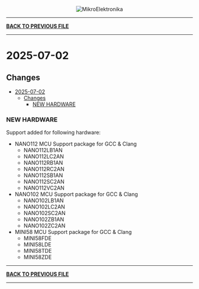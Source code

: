 <p align="center">
  <img src="http://www.mikroe.com/img/designs/beta/logo_small.png?raw=true" alt="MikroElektronika"/>
</p>

---

**[BACK TO PREVIOUS FILE](../changelog.md)**

---

# 2025-07-02

## Changes

- [2025-07-02](#2025-07-02)
  - [Changes](#changes)
    - [NEW HARDWARE](#new-hardware)

### NEW HARDWARE

Support added for following hardware:

+ NANO112 MCU Support package for GCC & Clang
  + NANO112LB1AN
  + NANO112LC2AN
  + NANO112RB1AN
  + NANO112RC2AN
  + NANO112SB1AN
  + NANO112SC2AN
  + NANO112VC2AN
+ NANO102 MCU Support package for GCC & Clang
  + NANO102LB1AN
  + NANO102LC2AN
  + NANO102SC2AN
  + NANO102ZB1AN
  + NANO102ZC2AN
+ MINI58 MCU Support package for GCC & Clang
  + MINI58FDE
  + MINI58LDE
  + MINI58TDE
  + MINI58ZDE

---

**[BACK TO PREVIOUS FILE](../changelog.md)**

---
